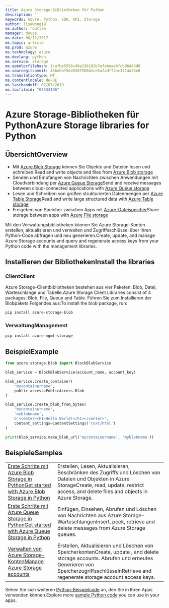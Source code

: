 ```yaml
---
title: Azure Storage-Bibliotheken für Python
description: ''
keywords: Azure, Python, SDK, API, Storage
author: lisawong19
ms.author: routlaw
manager: douge
ms.date: 06/12/2017
ms.topic: article
ms.prod: azure
ms.technology: azure
ms.devlang: python
ms.service: storage
ms.openlocfilehash: 1cafbe5558c49e238182b7efabeae6fcb96d43d8
ms.sourcegitcommit: 46bebbf5dd558750043ce5afadff2ec3714a54e6
ms.translationtype: HT
ms.contentlocale: de-DE
ms.lasthandoff: 07/03/2019
ms.locfileid: "67534196"
---
```

# <a name="azure-storage-libraries-for-python"></a><span data-ttu-id="5e252-103">Azure Storage-Bibliotheken für Python</span><span class="sxs-lookup"><span data-stu-id="5e252-103">Azure Storage libraries for Python</span></span>

## <a name="overview"></a><span data-ttu-id="5e252-104">Übersicht</span><span class="sxs-lookup"><span data-stu-id="5e252-104">Overview</span></span>
- <span data-ttu-id="5e252-105">Mit [Azure Blob Storage](https://docs.microsoft.com/azure/storage/storage-python-how-to-use-blob-storage) können Sie Objekte und Dateien lesen und schreiben.</span><span class="sxs-lookup"><span data-stu-id="5e252-105">Read and write objects and files from [Azure Blob storage](https://docs.microsoft.com/azure/storage/storage-python-how-to-use-blob-storage)</span></span>
- <span data-ttu-id="5e252-106">Senden und Empfangen von Nachrichten zwischen Anwendungen mit Cloudverbindung per [Azure Queue Storage](https://docs.microsoft.com/azure/storage/storage-python-how-to-use-queue-storage)</span><span class="sxs-lookup"><span data-stu-id="5e252-106">Send and receive messages between cloud-connected applications with [Azure Queue storage](https://docs.microsoft.com/azure/storage/storage-python-how-to-use-queue-storage)</span></span>
- <span data-ttu-id="5e252-107">Lesen und Schreiben von großen strukturierten Datenmengen per [Azure Table Storage](https://docs.microsoft.com/azure/storage/storage-python-how-to-use-table-storage)</span><span class="sxs-lookup"><span data-stu-id="5e252-107">Read and write large structured data with [Azure Table storage](https://docs.microsoft.com/azure/storage/storage-python-how-to-use-table-storage)</span></span> 
- <span data-ttu-id="5e252-108">Freigeben von Speicher zwischen Apps mit [Azure-Dateispeicher](https://docs.microsoft.com/azure/storage/storage-python-how-to-use-file-storage)</span><span class="sxs-lookup"><span data-stu-id="5e252-108">Share storage between apps with [Azure File storage](https://docs.microsoft.com/azure/storage/storage-python-how-to-use-file-storage)</span></span>

<span data-ttu-id="5e252-109">Mit den Verwaltungsbibliotheken können Sie Azure Storage-Konten erstellen, aktualisieren und verwalten und Zugriffsschlüssel über Ihren Python-Code abfragen und neu generieren.</span><span class="sxs-lookup"><span data-stu-id="5e252-109">Create, update, and manage Azure Storage accounts and query and regenerate access keys from your Python code with the management libraries.</span></span>

## <a name="install-the-libraries"></a><span data-ttu-id="5e252-110">Installieren der Bibliotheken</span><span class="sxs-lookup"><span data-stu-id="5e252-110">Install the libraries</span></span>

### <a name="client"></a><span data-ttu-id="5e252-111">Client</span><span class="sxs-lookup"><span data-stu-id="5e252-111">Client</span></span>

<span data-ttu-id="5e252-112">Azure Storage-Clientbibliotheken bestehen aus vier Paketen: Blob, Datei, Warteschlange und Tabelle.</span><span class="sxs-lookup"><span data-stu-id="5e252-112">Azure Storage Client Libraries consist of 4 packages: Blob, File, Queue and Table.</span></span> <span data-ttu-id="5e252-113">Führen Sie zum Installieren der Blobpakets Folgendes aus:</span><span class="sxs-lookup"><span data-stu-id="5e252-113">To install the blob package, run:</span></span>

```bash
pip install azure-storage-blob
```

### <a name="management"></a><span data-ttu-id="5e252-114">Verwaltung</span><span class="sxs-lookup"><span data-stu-id="5e252-114">Management</span></span>

```bash
pip install azure-mgmt-storage
```

## <a name="example"></a><span data-ttu-id="5e252-115">Beispiel</span><span class="sxs-lookup"><span data-stu-id="5e252-115">Example</span></span>
```python
from azure.storage.blob import BlockBlobService

blob_service = BlockBlobService(account_name, account_key)

blob_service.create_container(
    'mycontainername',
    public_access=PublicAccess.Blob
)

blob_service.create_blob_from_bytes(
    'mycontainername',
    'myblobname',
    b'<center><h1>Hello World!</h1></center>',
    content_settings=ContentSettings('text/html')
)

print(blob_service.make_blob_url('mycontainername', 'myblobname'))
```

## <a name="samples"></a><span data-ttu-id="5e252-116">Beispiele</span><span class="sxs-lookup"><span data-stu-id="5e252-116">Samples</span></span>

| | |
|--|--|
| [<span data-ttu-id="5e252-117">Erste Schritte mit Azure Blob Storage in Python</span><span class="sxs-lookup"><span data-stu-id="5e252-117">Get started with Azure Blob Storage in Python</span></span>](https://docs.microsoft.com/azure/storage/blobs/storage-python-how-to-use-blob-storage) | <span data-ttu-id="5e252-118">Erstellen, Lesen, Aktualisieren, Beschränken des Zugriffs und Löschen von Dateien und Objekten in Azure Storage</span><span class="sxs-lookup"><span data-stu-id="5e252-118">Create, read, update, restrict access, and delete files and objects in Azure Storage.</span></span> |
| [<span data-ttu-id="5e252-119">Erste Schritte mit Azure Queue Storage in Python</span><span class="sxs-lookup"><span data-stu-id="5e252-119">Get started with Azure Queue Storage in Python</span></span>](https://docs.microsoft.com/azure/storage/queues/storage-python-how-to-use-queue-storage) | <span data-ttu-id="5e252-120">Einfügen, Einsehen, Abrufen und Löschen von Nachrichten aus Azure Storage-Warteschlangen</span><span class="sxs-lookup"><span data-stu-id="5e252-120">Insert, peek, retrieve and delete messages from Azure Storage queues.</span></span> | 
| [<span data-ttu-id="5e252-121">Verwalten von Azure Storage-Konten</span><span class="sxs-lookup"><span data-stu-id="5e252-121">Manage Azure Storage accounts</span></span>](https://azure.microsoft.com/resources/samples/storage-python-manage) | <span data-ttu-id="5e252-122">Erstellen, Aktualisieren und Löschen von Speicherkonten</span><span class="sxs-lookup"><span data-stu-id="5e252-122">Create, update , and delete storage accounts.</span></span> <span data-ttu-id="5e252-123">Abrufen und erneutes Generieren von Speicherzugriffsschlüsseln</span><span class="sxs-lookup"><span data-stu-id="5e252-123">Retrieve and regenerate storage account access keys.</span></span>

<span data-ttu-id="5e252-124">Sehen Sie sich weiteren [Python-Beispielcode](https://azure.microsoft.com/resources/samples/?platform=python) an, den Sie in Ihren Apps verwenden können.</span><span class="sxs-lookup"><span data-stu-id="5e252-124">Explore more [sample Python code](https://azure.microsoft.com/resources/samples/?platform=python) you can use in your apps.</span></span>
